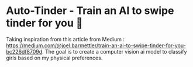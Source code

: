 # Auto-Tinder - Train an AI to swipe tinder for you 🖖

Taking inspiration from this article from Medium : https://medium.com/@joel.barmettler/train-an-ai-to-swipe-tinder-for-you-bc226df8709d.
The goal is to create a computer vision ai model to classify girls based on my physical preferences.
